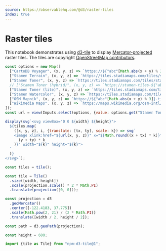 ```yaml
---
source: https://observablehq.com/@d3/raster-tiles
index: true
---
```


# Raster tiles

This notebook demonstrates using [d3-tile](https://github.com/d3/d3-tile) to display [Mercator-projected](https://d3js.org/d3-geo/cylindrical#geoMercator) raster tiles. The tiles are copyright [OpenStreetMap contributors](https://www.openstreetmap.org/copyright).

```js
const options = new Map([
  ["CartoDB Voyager", (x, y, z) => `https://${"abc"[Math.abs(x + y) % 3]}.basemaps.cartocdn.com/rastertiles/voyager/${z}/${x}/${y}${devicePixelRatio > 1 ? "@2x" : ""}.png`],
  ["Stamen Terrain", (x, y, z) => `https://tiles.stadiamaps.com/tiles/stamen_terrain/${z}/${x}/${y}${devicePixelRatio > 1 ? "@2x" : ""}.png`],
  ["Stamen Toner", (x, y, z) => `https://tiles.stadiamaps.com/tiles/stamen_toner/${z}/${x}/${y}${devicePixelRatio > 1 ? "@2x" : ""}.png`],
  // ["Stamen Toner (hybrid)", (x, y, z) => `https://stamen-tiles-${"abc"[Math.abs(x + y) % 3]}.a.ssl.fastly.net/toner-hybrid/${z}/${x}/${y}${devicePixelRatio > 1 ? "@2x" : ""}.png`],
  ["Stamen Toner (lite)", (x, y, z) => `https://tiles.stadiamaps.com/tiles/stamen_toner_lite/${z}/${x}/${y}${devicePixelRatio > 1 ? "@2x" : ""}.png`],
  ["Stamen Watercolor", (x, y, z) => `https://tiles.stadiamaps.com/tiles/stamen_watercolor/${z}/${x}/${y}.jpg`],
  ["OSM Mapnik", (x, y, z) => `https://${"abc"[Math.abs(x + y) % 3]}.tile.osm.org/${z}/${x}/${y}.png`],
  ["Wikimedia Maps", (x, y, z) => `https://maps.wikimedia.org/osm-intl/${z}/${x}/${y}.png`]
]);
const url = view(Inputs.select(options, {value: options.get("Stamen Toner (lite)")}));
```

```js echo
display(svg`<svg viewBox="0 0 ${width} ${height}">
  ${tiles.map(
    ([x, y, z], i, {translate: [tx, ty], scale: k}) => svg`
    <image xlink:href="${url(x, y, z)}" x="${Math.round((x + tx) * k)}" y="${Math.round(
      (y + ty) * k
    )}" width="${k}" height="${k}">
  `
  )}
</svg>`);
```

```js echo
const tiles = tile();
```

```js echo
const tile = Tile()
  .size([width, height])
  .scale(projection.scale() * 2 * Math.PI)
  .translate(projection([0, 0]));
```

```js echo
const projection = d3
  .geoMercator()
  .center([-122.4183, 37.775])
  .scale(Math.pow(2, 21) / (2 * Math.PI))
  .translate([width / 2, height / 2]);
```

```js echo
const path = d3.geoPath(projection);
```

```js echo
const height = 600;
```

```js echo
import {tile as Tile} from "npm:d3-tile@1";
```
